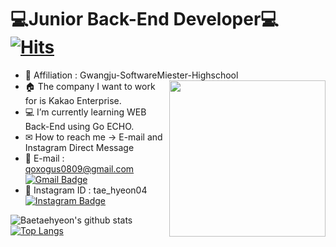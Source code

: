 # 💻Junior Back-End Developer💻 [![Hits](https://hits.seeyoufarm.com/api/count/incr/badge.svg?url=https%3A%2F%2Fgithub.com%2Fqoxogus%2Fhit-counter&count_bg=%23F106A5&title_bg=%2300FF74&icon=go.svg&icon_color=%233800FF&title=hits&edge_flat=false)](https://hits.seeyoufarm.com)
* 🏫 Affiliation : Gwangju-SoftwareMiester-Highschool<img src="https://user-images.githubusercontent.com/69895394/99774446-218a7700-2b51-11eb-9217-77c85380594c.png" align="right" width="250px">
* 🏠 The company I want to work for is Kakao Enterprise.  
* 💻 I’m currently learning WEB Back-End using Go ECHO.  
* ✉ How to reach me -> E-mail and Instagram Direct Message   
* 📩 E-mail : <qoxogus0809@gmail.com>
[![Gmail Badge](https://img.shields.io/badge/-Gmail-c14438?style=flat-square&logo=Gmail&logoColor=white&link=mailto:qoxogus0809@gmail.com)](mailto:qoxogus0809@gmail.com) 
* 📩 Instagram ID : tae_hyeon04 [![Instagram Badge](https://img.shields.io/badge/-Instagram-dd2a7b?style=flat-square&logo=instagram&logoColor=white&link=https://www.instagram.com/tae_hyeon04/)](https://www.instagram.com/tae_hyeon04/)

![Baetaehyeon's github stats](https://github-readme-stats.vercel.app/api?username=qoxogus&show_icons=true)
[![Top Langs](https://github-readme-stats.vercel.app/api/top-langs/?username=qoxogus&hide=c,java,html)](https://github.com/anuraghazra/github-readme-stats)

<!--
**qoxogus/qoxogus** is a ✨ _special_ ✨ repository because its `README.md` (this file) appears on your GitHub profile.

Here are some ideas to get you started:

- 🔭 I’m currently working on ...
- 🌱 I’m currently learning ...
- 👯 I’m looking to collaborate on ...
- 🤔 I’m looking for help with ...
- 💬 Ask me about ...
- 📫 How to reach me: ...
- 😄 Pronouns: ...
- ⚡ Fun fact: ...
